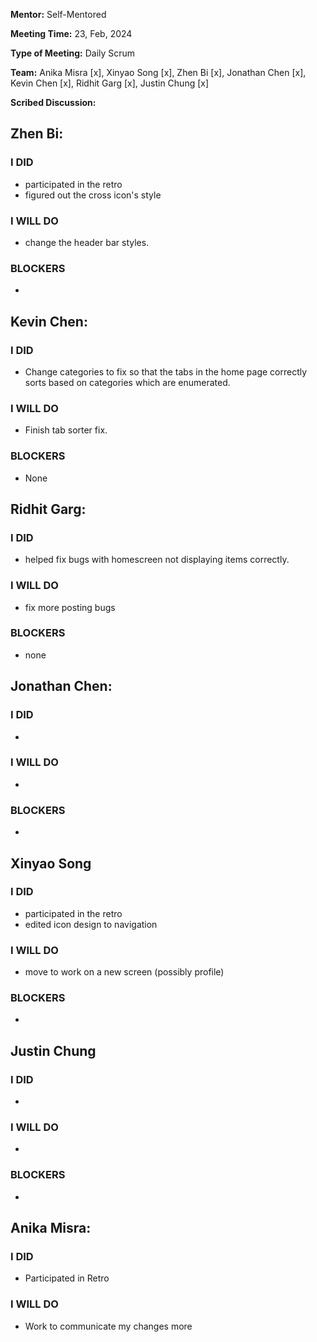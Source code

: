 **Mentor:** Self-Mentored

**Meeting Time:** 23, Feb, 2024

**Type of Meeting:** Daily Scrum

**Team:** Anika Misra [x], Xinyao Song [x], Zhen Bi [x], Jonathan Chen [x], Kevin Chen [x], Ridhit Garg [x], Justin Chung [x]

**Scribed Discussion:**

## **Zhen Bi:**  
### **I DID**  
- participated in the retro
- figured out the cross icon's style

### **I WILL DO**  
- change the header bar styles.

### **BLOCKERS**  
- 

## **Kevin Chen:**  
### **I DID**  
- Change categories to fix so that the tabs in the home page correctly sorts based on categories which are enumerated.

### **I WILL DO**  
- Finish tab sorter fix.

### **BLOCKERS**  
- None

## **Ridhit Garg:**  
### **I DID**  
- helped fix bugs with homescreen not displaying items correctly.

### **I WILL DO**  
- fix more posting bugs

### **BLOCKERS**  
- none

## **Jonathan Chen:**  
### **I DID**  
- 

### **I WILL DO**  
- 

### **BLOCKERS**  
- 

## **Xinyao Song**  
### **I DID**  
- participated in the retro
- edited icon design to navigation

### **I WILL DO**  
- move to work on a new screen (possibly profile)

### **BLOCKERS**  
-

## **Justin Chung**  
### **I DID**  
- 

### **I WILL DO**  
- 

### **BLOCKERS**  
-
## **Anika Misra:**  
### **I DID**  
- Participated in Retro

### **I WILL DO**  
- Work to communicate my changes more 
